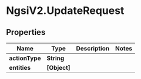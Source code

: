 # NgsiV2.UpdateRequest

## Properties
Name | Type | Description | Notes
------------ | ------------- | ------------- | -------------
**actionType** | **String** |  | 
**entities** | **[Object]** |  | 


